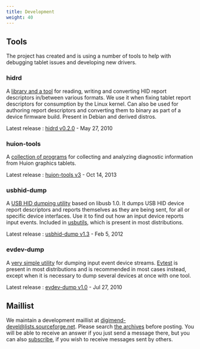 ```yaml
---
title: Development
weight: 40
---
```


Tools
-----

The project has created and is using a number of tools to help with debugging
tablet issues and developing new drivers.

### hidrd

A [library and a tool][hidrd-home] for reading, writing and converting HID
report descriptors in/between various formats. We use it when fixing tablet
report descriptors for consumption by the Linux kernel. Can also be used for
authoring report descriptors and converting them to binary as part of a device
firmware build. Present in Debian and derived distros.

Latest release
: [hidrd v0.2.0][hidrd-latest] - May 27, 2010

[hidrd-home]: https://github.com/DIGImend/hidrd
[hidrd-latest]: https://github.com/DIGImend/hidrd/releases/tag/0.2.0

### huion-tools

A [collection of programs][huion-tools-home] for collecting and analyzing
diagnostic information from Huion graphics tablets.

Latest release
: [huion-tools v3][huion-tools-latest] - Oct 14, 2013

[huion-tools-home]: https://github.com/DIGImend/huion-tools
[huion-tools-latest]: https://github.com/DIGImend/huion-tools/releases/tag/v3

### usbhid-dump

A [USB HID dumping utility][usbhid-dump-home] based on libusb 1.0. It dumps
USB HID device report descriptors and reports themselves as they are being
sent, for all or specific device interfaces. Use it to find out how an input
device reports input events.  Included in
[usbutils](https://github.com/gregkh/usbutils), which is present in most
distributions.

Latest release
: [usbhid-dump v1.3][usbhid-dump-latest] - Feb 5, 2012

[usbhid-dump-home]: https://github.com/DIGImend/usbhid-dump
[usbhid-dump-latest]: https://github.com/DIGImend/usbhid-dump/releases/tag/1.3

### evdev-dump

A [very simple utility][evdev-dump-home] for dumping input event device
streams.  [Evtest](http://cgit.freedesktop.org/~whot/evtest/) is present in
most distributions and is recommended in most cases instead, except when it
is necessary to dump several devices at once with one tool.

Latest release
: [evdev-dump v1.0][evdev-dump-latest] - Jul 27, 2010

[evdev-dump-home]: https://github.com/DIGImend/evdev-dump
[evdev-dump-latest]: https://github.com/DIGImend/evdev-dump/releases/tag/1.0

Maillist
--------

We maintain a development maillist at
[digimend-devel@lists.sourceforge.net][1]. Please search [the archives][2]
before posting. You will be able to receive an answer if you just send a
message there, but you can also [subscribe][3], if you wish to receive
messages sent by others.

[1]: mailto:digimend-devel@lists.sourceforge.net
[2]: http://sourceforge.net/p/digimend/mailman/digimend-devel/
[3]: https://lists.sourceforge.net/lists/listinfo/digimend-devel
